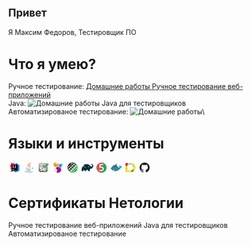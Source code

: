 ## Привет
Я Максим Федоров, Тестировщик ПО

# Что я умею?

Ручное тестирование: [Домашние работы Ручное тестирование веб-приложений]()\
Java: ![Домашние работы Java для тестировщиков]()\
Автоматизированое тестирование: ![Домашние работы]()\

# Языки и инструменты
<p>
  <code><img width="5%" title="IntelliJ IDEA" src="images/Intelij_IDEA.svg"></code>
  <code><img width="5%" title="Java" src="images/Java.svg"></code>
  <code><img width="5%" title="Selenium" src="images/Selenium.svg"></code>
  <code><img width="5%" title="Selenide" src="images/selenide-logo.svg "></code>
  <code><img width="5%" title="Rest-Assured" src="images/RESTAssured.svg"></code>
  <code><img width="5%" title="Gradle" src="images/Gradle.svg"></code>
  <code><img width="5%" title="JUnit5" src="images/junit5.svg"></code>
  <code><img width="5%" title="Docker" src="images/Docker.svg"></code>
  <code><img width="5%" title="Allure Report" src="images/allureReport.svg"></code>
  <code><img width="5%" title="Github" src="images/Github.svg"></code>
<!-- <code><img width="5%" title="Gitlab" src="images/gitlab.svg"></code> -->
</p>


# Сертификаты Нетологии
Ручное тестирование веб-приложений
Java для тестировщиков
Автоматизированое тестирование
